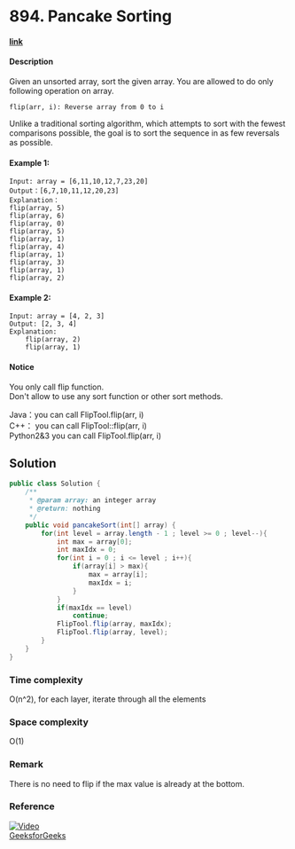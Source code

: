 # 894. Pancake Sorting

#### [link](https://www.lintcode.com/problem/pancake-sorting/)

#### Description
Given an unsorted array, sort the given array. You are allowed to do only following operation on array.
```
flip(arr, i): Reverse array from 0 to i 
```
Unlike a traditional sorting algorithm, which attempts to sort with the fewest comparisons possible, the goal is to sort the sequence in as few reversals as possible.

#### Example 1:
```
Input: array = [6,11,10,12,7,23,20]
Output：[6,7,10,11,12,20,23]
Explanation：
flip(array, 5)
flip(array, 6)
flip(array, 0)
flip(array, 5)
flip(array, 1)
flip(array, 4)
flip(array, 1)
flip(array, 3)
flip(array, 1)
flip(array, 2)
```
#### Example 2:
```
Input: array = [4, 2, 3]
Output: [2, 3, 4]
Explanation:
	flip(array, 2)
	flip(array, 1)	
```

#### Notice
You only call flip function.\
Don't allow to use any sort function or other sort methods.

Java：you can call FlipTool.flip(arr, i)\
C++： you can call FlipTool::flip(arr, i)\
Python2&3 you can call FlipTool.flip(arr, i)

## Solution
```java
public class Solution {
    /**
     * @param array: an integer array
     * @return: nothing
     */
    public void pancakeSort(int[] array) {
        for(int level = array.length - 1 ; level >= 0 ; level--){
            int max = array[0];
            int maxIdx = 0;
            for(int i = 0 ; i <= level ; i++){
                if(array[i] > max){
                    max = array[i];
                    maxIdx = i;
                }
            }
            if(maxIdx == level)
                continue;
            FlipTool.flip(array, maxIdx);
            FlipTool.flip(array, level);
        }
    }
}
```
### Time complexity
O(n^2), for each layer, iterate through all the elements
### Space complexity
O(1)
### Remark
There is no need to flip if the max value is already at the bottom.
### Reference
[![Video](http://img.youtube.com/vi/kk-_DDgoXfk/0.jpg)](https://www.youtube.com/watch?v=kk-_DDgoXfk)\
[GeeksforGeeks](https://www.geeksforgeeks.org/pancake-sorting/)